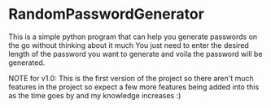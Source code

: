 # RandomPasswordGenerator
This is a simple python program that can help you generate passwords on the go without thinking about it much
You just need to enter the desired length of the password you want to generate and voila the password will be generated.

NOTE for v1.0: This is the first version of the project so there aren't much features in the project so expect a few more features being added into this as the time goes by and my knowledge increases :)
